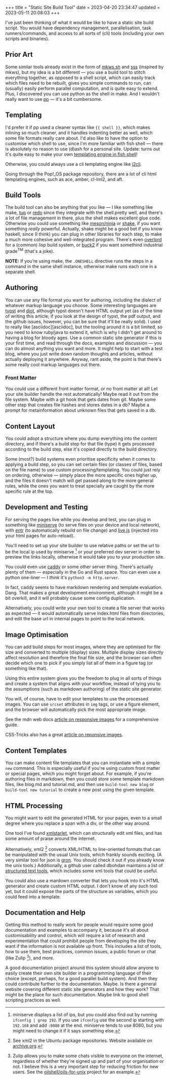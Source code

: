 +++
title = "Static Site Build Tool"
date = 2023-04-20 23:34:47
updated = 2023-05-11 20:08:03
+++

I've just been thinking of what it would be like
to have a static site build script.
You would have
dependency management,
parallelisation,
task runners/commands,
and access to all sorts of (cli) tools
(including your own scripts and binaries).

## Prior Art

Some similar tools already exist
in the form of [mkws.sh][mkws]
and [sss][sss] (inspired by mkws), 
but my idea is a bit different —
you use a build tool to stitch everything together,
as opposed to a shell script,
which can easily track which files need to be rebuilt,
gives you simple commands to run,
can (usually) easily perform parallel computation,
and is quite easy to extend.
Plus, I discovered you can use python as the shell in make.
And I wouldn't really want to use [pp][pp] —
it's a bit cumbersome.

## Templating

I'd prefer it if pp used a cleaner syntax like `{{ shell }}`,
which makes inlining so much cleaner,
and it handles indenting better as well,
which some file formats really care about.
I'd also like to have the option to customise which shell to use,
since I'm more familiar with fish shell —
there is absolutely no reason to use (d)ash for a personal site.
Update: turns out it's quite easy to make your own
[templating engine in fish shell](@/shell-templating.md)!

Otherwise, you could always use
a cli templating engine like [j2cli][jinja-cli].

Going through the Pop!_OS package repository,
there are a lot of cli html templating engines,
such as ace, amber, cl-lml2, and aft.


## Build Tools

The build tool can also be anything that you like —
I like something like make, [tup][tup] or [redo][redo]
since they integrate with the shell pretty well,
and there's a lot of file management in there,
plus the shell makes excellent glue code.
Otherwise you could use something like
[meson/ninja][meson] or [shake][shake],
if you want something _really_ powerful.
Actually, shake might be a good bet if you know haskell,
since (I think) you can plug in other libraries for each step,
to make a much more cohesive and well-integrated program.
There's even [overlord][overlord] for a (common) lisp build system,
or [buck2][buck2] if you want somethind industrial grade<sup>TM</sup>
(that's a joke).

**NOTE:** If you're using make,
the `.ONESHELL` directive runs the steps in a command
in the same shell instance,
otherwise make runs each one in a separate shell.

## Authoring

You can use any file format you want for authoring,
including the dialect of whatever markup language you choose.
Some interesting languages are [typst][typst] and [djot][djot],
although typst doesn't have HTML output yet
(as of the time of writing this article;
if you look at the design of typst, the pdf output,
and the github issues, however,
you can be sure that it'll be really solid).
I used to really like [asciidoc][asciidoc],
but the tooling around it is a bit limited,
so you need to know ruby/java to extend it,
which is why I didn't get around to having a blog for bloody ages.
Use a common static site generator if this is your first time,
and read through the docs, examples and discussion —
you can do almost anything you want and more.
It might help to start with a test blog,
where you just write down random thoughts and articles,
without actually deploying it anywhere.
Anyway, rant aside, the point is that
there's some really cool markup languages out there.

### Front Matter

You could use a different front matter format,
or no front matter at all!
Let your site builder handle the rest automatically!
Maybe read it out from the file system.
Maybe with a git hook that gets dates from git.
Maybe some other step that creates file hashes
and stores dates in a db?
Maybe a prompt for metainformation about unknown files
that gets saved in a db.

## Content Layout

You could adopt a structure where
you dump everything into the content directory,
and if there's a build step for that file (type)
it gets processed according to the build step,
else it's copied directly to the build directory.

Some (most?) build systems even prioritise specificity
when it comes to applying a build step,
so you can set certain files
(or classes of files, based on the file name)
to use custom processing/templating.
You could just rely on ordering, otherwise —
simply place the more specific ones higher up,
and the files it doesn't match will get passed along
to the more general rules,
while the ones you want to treat specially
are caught by the more specific rule at the top.

## Development and Testing

For serving the pages live while you develop and test,
you can plug in something like [miniserve][miniserve]
(to serve files on your device and local network),
with [entr][entr] (to automatically rebuild on file change)
and [live.js](https://livejs.com)
(injected into your html pages for auto-reload).

You'll need to set up your site builder
to use relative paths
or set the url to be the local ip
used by miniserve [^mini-ip] or your preferred dev server
in order to preview the links locally,
otherwise it would take you to your production site.

[^mini-ip]: miniserve displays a list of ips,
but you could also find out by running
`ifconfig | grep 192`.
If you use `ifconfig` use the second ip
starting with `192.168` and add `:8080` at the end.
miniserve tends to use 8080,
but you might need to change it if it says something else.

You could even use [caddy][caddy]
or some other server thing.
There's actually plenty of them —
especially in the Go and Rust space.
You can even use a python one-liner —
I _think_ it's `python3 -m http.server`.

In fact, caddy seems to have markdown rendering
and template evaluation.
Dang.
That makes a great development environment,
although it might be a bit overkill,
and it will probably cause some config duplication.

Alternatively, you could write your own tool to
create a file server that works as expected —
it would automatically serve index.html files from directories,
and edit the base url in internal pages
to point to the local network.

## Image Optimisation

You can add build steps for most images,
where they are optimised for file size
and converted to multiple (display) sizes.
Multiple display sizes directly affect resolution
and therefore the final file size,
and the browser can often decide which one to pick
if you simply list all of them in a figure tag
(or something like that).

Using this entire system gives you the freedom
to plug in all sorts of things
and create a system that aligns with your workflow,
instead of tying you to the assumptions
(such as markdown authoring)
of the static site generator.

You will, of course, have to edit your templates
to use the processed images.
You can use `srcset` attributes in `img` tags,
or use a figure element,
and the browser will automatically pick
the most appropriate image.

See the mdn web docs
[article on responsive images](https://developer.mozilla.org/en-US/docs/Learn/HTML/Multimedia_and_embedding/Responsive_images)
for a comprehensive guide.

CSS-Tricks also has a great
[article on reponsive images](https://css-tricks.com/a-guide-to-the-responsive-images-syntax-in-html/#using-srcset).

## Content Templates

You can make content file templates
that you can instantiate with a simple `new` command.
This is especially useful
if you're using custom front matter or special pages,
which you might forget about.
For example, if you're authoring files in markdown,
then you could store some template markdown files,
like blog.md and tutorial.md,
and then use `build-tool new blog`
or `build-tool new tutorial`
to create a new post using the given template.

## HTML Processing

You might want to edit the generated HTML for your pages,
even to a small degree where you replace a span with a div,
or the other way around.

One tool I've found [xmlstarlet][xmlstar],
which can structurally edit xml files,
and has some amount of praise around the internet.

Alternatively, xml2 [^xml2] converts XML/HTML to line-oriented formats
that can be manipulated with the usual Unix tools,
which frankly sounds exciting.
(A very similar tool for json is [gron](https://github.com/tomnomnom/gron).
You should check it out if you already know the unix tools.)
Additionally, a github user called dbohdan maintains a list of
[structured text tools](https://github.com/dbohdan/structured-text-tools#xml-html),
which includes some xml tools that could be useful.

[^xml2]: See xml2 in the Ubuntu package repositories.
Website available on [archive.org](web.archive.org/web/20160719191401/http://ofb.net/~egnor/xml2).

You could also use a mardown converter
that lets you hook into it's HTML generator
and create custom HTML output.
I don't know of any such tool yet,
but it could expose the parts of the structure as variables,
which you could feed into a template.

## Documentation and Help

Getting this method to really work for people
would require some good documentation and examples to accompany it,
because it's all about customisability and control,
which will require a lot of research and experimentation
that could prohibit people from developing the site they want
if the information is not available up front.
This includes
a list of tools,
how to use them,
best practices,
common issues,
a public forum or chat (like Zulip [^zulip]),
and more.

[^zulip]: Zulip allows you to make some chats
visible to everyone on the internet,
regardless of whether they're signed up
and part of your organisation or not.
I believe this is a very important step for
reducing friction for new users.
See the [oilshell/oils-for-unix](https://oilshell.org) project
for an example.

A good documentation project around this system
should allow anyone to easily create their own site builder
in a programming language of their choice
(except, perhaps, for a good parallel build system).
And then they could contribute further to the documentation.
Maybe.
Is there a general website
covering different static site generators
and how they work?
That might be the place for such documentation.
Maybe link to good shell scripting practices as well.

[mkws]: https://mkws.sh
[sss]: https://github.com/kmaasrud/sss
[pp]: https://adi.onl/pp.html
[tup]: https://gittup.org/tup/
[redo]: the-apenwarr-link
[meson]: https://mesonbuild.com
[shake]: https://shakebuild.com
[overlord]: https://github.com/ruricolist/overlord
[buck2]: https://buck2.build/
[jinja-cli]: https://github.com/kolypto/j2cli
[caddy]: https://caddyserver.com/
[miniserve]: https://github.com/svenstaro/miniserve
[entr]: https://eradman.com/entrproject
[typst]: https://typst.app
[djot]: https://github.com/jgm/djot
[xmlstar]: http://xmlstar.sourceforge.net
